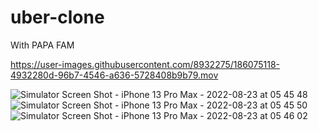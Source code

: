 # uber-clone
With PAPA FAM


https://user-images.githubusercontent.com/8932275/186075118-4932280d-96b7-4546-a636-5728408b9b79.mov

![Simulator Screen Shot - iPhone 13 Pro Max - 2022-08-23 at 05 45 48](https://user-images.githubusercontent.com/8932275/186075169-d139a75a-7c6d-47c8-9d1d-398c9b8311d8.png)
![Simulator Screen Shot - iPhone 13 Pro Max - 2022-08-23 at 05 45 50](https://user-images.githubusercontent.com/8932275/186075182-f3053eab-b7d2-414b-92ad-3f33ed595393.png)
![Simulator Screen Shot - iPhone 13 Pro Max - 2022-08-23 at 05 46 02](https://user-images.githubusercontent.com/8932275/186075191-ae5964c5-2a2d-4d5a-95c7-235cf382cfd8.png)
